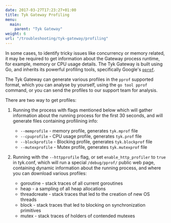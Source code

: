 ```yaml
---
date: 2017-03-27T17:23:27+01:00
title: Tyk Gateway Profiling
menu:
  main:
    parent: "Tyk Gateway"
weight: 6
url: "/troubleshooting/tyk-gateway/profiling"
---
```


In some cases, to identify tricky issues like concurrency or memory related, it may be required to get information about the Gateway process runtime, for example, memory or CPU usage details.
The Tyk Gateway is built using Go, and inherits its powerful profiling tools, specifically Google's [`pprof`](https://github.com/google/pprof/).

The Tyk Gateway can generate various profiles in the `pprof` supported format, which you can analyse by yourself, using the `go tool pprof` command, or you can send the profiles to our support team for analysis.

There are two way to get profiles:

1. Running the process with flags mentioned below which will gather information about the running process for the first 30 seconds, and will generate files containing profilining info:

    * `--memprofile` - memory profile, generates `tyk.mprof` file
    * `--cpuprofile` - CPU usage profile, generates `tyk.prof` file
    * `--blockprofile` - Blocking profile, generates `tyk.blockprof` file
    * `--mutexprofile` - Mutex profile, generates `tyk.mutexprof` file

2. Running with the `--httpprofile` flag, or set `enable_http_profiler` to `true` in tyk.conf, which will run a special `/debug/pprof/` public web page, containing dynamic information about the running process, and where you can download various profiles:

    * goroutine    - stack traces of all current goroutines
    * heap         - a sampling of all heap allocations
    * threadcreate - stack traces that led to the creation of new OS threads
    * block        - stack traces that led to blocking on synchronization primitives
    * mutex        - stack traces of holders of contended mutexes
